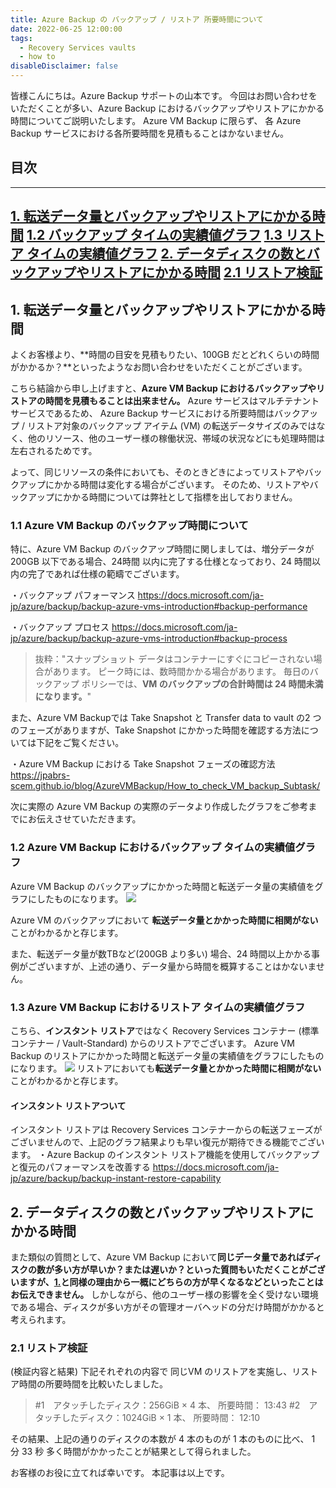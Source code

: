 ```yaml
---
title: Azure Backup の バックアップ / リストア 所要時間について
date: 2022-06-25 12:00:00
tags:
  - Recovery Services vaults
  - how to
disableDisclaimer: false
---
```


<!-- more -->
皆様こんにちは。Azure Backup サポートの山本です。
今回はお問い合わせをいただくことが多い、Azure Backup におけるバックアップやリストアにかかる時間についてご説明いたします。 Azure VM Backup に限らず、 各 Azure Backup サービスにおける各所要時間を見積もることはかないません。

## 目次
-----------------------------------------------------------
[1. 転送データ量とバックアップやリストアにかかる時間](#1)
   [  1.2 バックアップ タイムの実績値グラフ](#1-2)
   [  1.3 リストア タイムの実績値グラフ](#1-3) 
[2. データディスクの数とバックアップやリストアにかかる時間](#2)
   [  2.1 リストア検証](#2-1) 
-----------------------------------------------------------


## <a id="1"></a> 1. 転送データ量とバックアップやリストアにかかる時間
よくお客様より、**時間の目安を見積もりたい、100GB だとどれくらいの時間がかかるか？**といったようなお問い合わせをいただくことがございます。

こちら結論から申し上げますと、**Azure VM Backup におけるバックアップやリストアの時間を見積もることは出来ません。**
Azure サービスはマルチテナント サービスであるため、 Azure Backup サービスにおける所要時間はバックアップ / リストア対象のバックアップ アイテム (VM) の転送データサイズのみではなく、他のリソース、他のユーザー様の稼働状況、帯域の状況などにも処理時間は左右されるためです。

よって、同じリソースの条件においても、そのときどきによってリストアやバックアップにかかる時間は変化する場合がございます。
そのため、リストアやバックアップにかかる時間については弊社として指標を出しておりません。

### <a id="1-1"></a> 1.1 Azure VM Backup のバックアップ時間について
特に、Azure VM Backup のバックアップ時間に関しましては、増分データが 200GB 以下である場合、24時間 以内に完了する仕様となっており、24 時間以内の完了であれば仕様の範疇でございます。


・バックアップ パフォーマンス
https://docs.microsoft.com/ja-jp/azure/backup/backup-azure-vms-introduction#backup-performance

・バックアップ プロセス
https://docs.microsoft.com/ja-jp/azure/backup/backup-azure-vms-introduction#backup-process
>抜粋："スナップショット データはコンテナーにすぐにコピーされない場合があります。 ピーク時には、数時間かかる場合があります。 毎日のバックアップ ポリシーでは、**VM のバックアップの合計時間は 24 時間未満になります。**"

また、Azure VM Backupでは Take Snapshot と Transfer data to vault の2 つのフェーズがありますが、Take Snapshot にかかった時間を確認する方法については下記をご覧ください。

・Azure VM Backup における Take Snapshot フェーズの確認方法
https://jpabrs-scem.github.io/blog/AzureVMBackup/How_to_check_VM_backup_Subtask/

次に実際の Azure VM Backup の実際のデータより作成したグラフをご参考までにお伝えさせていただきます。
### <a id="1-2"></a> 1.2 Azure VM Backup におけるバックアップ タイムの実績値グラフ
Azure VM Backup のバックアップにかかった時間と転送データ量の実績値をグラフにしたものになります。
![](https://user-images.githubusercontent.com/71251920/175569827-32081c88-3b8a-4eca-abdc-471033b3d4b8.png)

 Azure VM のバックアップにおいて **転送データ量とかかった時間に相関がない**ことがわかるかと存じます。

また、転送データ量が数TBなど(200GB より多い) 場合、24 時間以上かかる事例がございますが、上述の通り、データ量から時間を概算することはかないません。

### <a id="1-3"></a> 1.3 Azure VM Backup におけるリストア タイムの実績値グラフ
こちら、**インスタント リストア**ではなく Recovery Services コンテナー (標準コンテナー / Vault-Standard) からのリストアでございます。
Azure VM Backup のリストアにかかった時間と転送データ量の実績値をグラフにしたものになります。
![](https://user-images.githubusercontent.com/71251920/175569833-99834c3c-46f3-4901-8014-5c0a6dc0cb22.png)
リストアにおいても**転送データ量とかかった時間に相関がない**ことがわかるかと存じます。


#### インスタント リストアついて
インスタント リストアは Recovery Services コンテナーからの転送フェーズがございませんので、上記のグラフ結果よりも早い復元が期待できる機能でございます。
・Azure Backup のインスタント リストア機能を使用してバックアップと復元のパフォーマンスを改善する
https://docs.microsoft.com/ja-jp/azure/backup/backup-instant-restore-capability



## <a id="2"></a> 2. データディスクの数とバックアップやリストアにかかる時間
また類似の質問として、Azure VM Backup において**同じデータ量であればディスクの数が多い方が早いか？または遅いか？**といった質問もいただくことがございますが、[1.](#1)と同様の理由から一概に**どちらの方が早くなるなどといったことはお伝えできません。**
しかしながら、他のユーザー様の影響を全く受けない環境である場合、ディスクが多い方がその管理オーバヘッドの分だけ時間がかかると考えられます。

### <a id="2-1"></a> 2.1 リストア検証
(検証内容と結果)
下記それぞれの内容で 同じVM のリストアを実施し、リストア時間の所要時間を比較いたしました。
>#1　アタッチしたディスク：256GiB  × 4 本、 所要時間： 13:43
>#2　アタッチしたディスク：1024GiB × 1 本、 所要時間： 12:10

その結果、上記の通りのディスクの本数が 4 本のものが 1 本のものに比べ、 1 分 33 秒 多く時間がかかったことが結果として得られました。


お客様のお役に立てれば幸いです。
本記事は以上です。